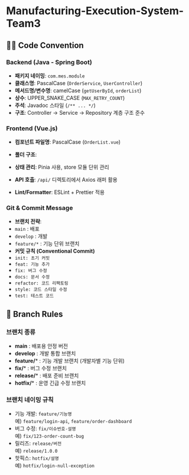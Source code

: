 
# Manufacturing-Execution-System-Team3

## 🧑‍💻 Code Convention

### Backend (Java - Spring Boot)
- **패키지 네이밍**: `com.mes.module`
- **클래스명**: PascalCase (`OrderService`, `UserController`)
- **메서드명/변수명**: camelCase (`getUserById`, `orderList`)
- **상수**: UPPER_SNAKE_CASE (`MAX_RETRY_COUNT`)
- **주석**: Javadoc 스타일 (`/** ... */`)
- **구조**: Controller → Service → Repository 계층 구조 준수

### Frontend (Vue.js)
- **컴포넌트 파일명**: PascalCase (`OrderList.vue`)
- **폴더 구조**:


- **상태 관리**: Pinia 사용, store 모듈 단위 관리
- **API 호출**: `/api/` 디렉토리에서 Axios 래퍼 활용
- **Lint/Formatter**: ESLint + Prettier 적용

### Git & Commit Message
- **브랜치 전략**: 
- `main` : 배포
- `develop` : 개발
- `feature/*` : 기능 단위 브랜치
- **커밋 규칙 (Conventional Commit)**
- `init: 초기 커밋`
- `feat: 기능 추가`
- `fix: 버그 수정`
- `docs: 문서 수정`
- `refactor: 코드 리팩토링`
- `style: 코드 스타일 수정`
- `test: 테스트 코드`

## 🌿 Branch Rules

### 브랜치 종류
- **main** : 배포용 안정 버전
- **develop** : 개발 통합 브랜치
- **feature/*** : 기능 개발 브랜치 (개발자별 기능 단위)
- **fix/*** : 버그 수정 브랜치
- **release/*** : 배포 준비 브랜치
- **hotfix/*** : 운영 긴급 수정 브랜치

### 브랜치 네이밍 규칙
- 기능 개발: `feature/기능명`  
  예) `feature/login-api`, `feature/order-dashboard`
- 버그 수정: `fix/이슈번호-설명`  
  예) `fix/123-order-count-bug`
- 릴리즈: `release/버전`  
  예) `release/1.0.0`
- 핫픽스: `hotfix/설명`  
  예) `hotfix/login-null-exception`
